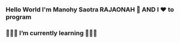 ### Hello World I'm Manohy Saotra RAJAONAH 👋 AND I ❤️ to program 

### 🌱🌱🌱  I’m currently learning 🌱🌱🌱



